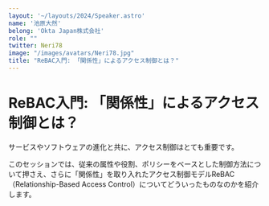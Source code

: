 ```yaml
---
layout: '~/layouts/2024/Speaker.astro'
name: '池原大然'
belong: 'Okta Japan株式会社'
role: ""
twitter: Neri78
image: "/images/avatars/Neri78.jpg"
title: "ReBAC入門: 「関係性」によるアクセス制御とは？"
---
```


# ReBAC入門: 「関係性」によるアクセス制御とは？

サービスやソフトウェアの進化と共に、アクセス制御はとても重要です。

このセッションでは、従来の属性や役割、ポリシーをベースとした制御方法について押さえ、さらに「関係性」を取り入れたアクセス制御モデルReBAC（Relationship-Based Access Control）についてどういったものなのかを紹介します。
